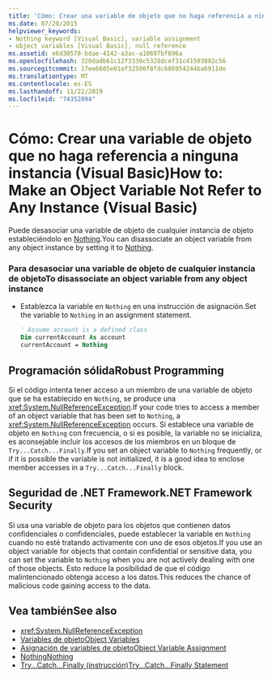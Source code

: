 ```yaml
---
title: 'Cómo: Crear una variable de objeto que no haga referencia a ninguna instancia'
ms.date: 07/20/2015
helpviewer_keywords:
- Nothing keyword [Visual Basic], variable assignment
- object variables [Visual Basic], null reference
ms.assetid: e6d30578-bdae-4142-a3ac-a10697bf696a
ms.openlocfilehash: 320dadb61c12f3339c5328dcef31c41503892c56
ms.sourcegitcommit: 17ee6605e01ef32506f8fdc686954244ba6911de
ms.translationtype: MT
ms.contentlocale: es-ES
ms.lasthandoff: 11/22/2019
ms.locfileid: "74352894"
---
```

# <a name="how-to-make-an-object-variable-not-refer-to-any-instance-visual-basic"></a><span data-ttu-id="5c56b-102">Cómo: Crear una variable de objeto que no haga referencia a ninguna instancia (Visual Basic)</span><span class="sxs-lookup"><span data-stu-id="5c56b-102">How to: Make an Object Variable Not Refer to Any Instance (Visual Basic)</span></span>
<span data-ttu-id="5c56b-103">Puede desasociar una variable de objeto de cualquier instancia de objeto estableciéndolo en [Nothing](../../../../visual-basic/language-reference/nothing.md).</span><span class="sxs-lookup"><span data-stu-id="5c56b-103">You can disassociate an object variable from any object instance by setting it to [Nothing](../../../../visual-basic/language-reference/nothing.md).</span></span>  
  
### <a name="to-disassociate-an-object-variable-from-any-object-instance"></a><span data-ttu-id="5c56b-104">Para desasociar una variable de objeto de cualquier instancia de objeto</span><span class="sxs-lookup"><span data-stu-id="5c56b-104">To disassociate an object variable from any object instance</span></span>  
  
- <span data-ttu-id="5c56b-105">Establezca la variable en `Nothing` en una instrucción de asignación.</span><span class="sxs-lookup"><span data-stu-id="5c56b-105">Set the variable to `Nothing` in an assignment statement.</span></span>  
  
    ```vb  
    ' Assume account is a defined class  
    Dim currentAccount As account  
    currentAccount = Nothing  
    ```  
  
## <a name="robust-programming"></a><span data-ttu-id="5c56b-106">Programación sólida</span><span class="sxs-lookup"><span data-stu-id="5c56b-106">Robust Programming</span></span>  
 <span data-ttu-id="5c56b-107">Si el código intenta tener acceso a un miembro de una variable de objeto que se ha establecido en `Nothing`, se produce una <xref:System.NullReferenceException>.</span><span class="sxs-lookup"><span data-stu-id="5c56b-107">If your code tries to access a member of an object variable that has been set to `Nothing`, a <xref:System.NullReferenceException> occurs.</span></span> <span data-ttu-id="5c56b-108">Si establece una variable de objeto en `Nothing` con frecuencia, o si es posible, la variable no se inicializa, es aconsejable incluir los accesos de los miembros en un bloque de `Try...Catch...Finally`.</span><span class="sxs-lookup"><span data-stu-id="5c56b-108">If you set an object variable to `Nothing` frequently, or if it is possible the variable is not initialized, it is a good idea to enclose member accesses in a `Try...Catch...Finally` block.</span></span>  
  
## <a name="net-framework-security"></a><span data-ttu-id="5c56b-109">Seguridad de .NET Framework</span><span class="sxs-lookup"><span data-stu-id="5c56b-109">.NET Framework Security</span></span>  
 <span data-ttu-id="5c56b-110">Si usa una variable de objeto para los objetos que contienen datos confidenciales o confidenciales, puede establecer la variable en `Nothing` cuando no esté tratando activamente con uno de esos objetos.</span><span class="sxs-lookup"><span data-stu-id="5c56b-110">If you use an object variable for objects that contain confidential or sensitive data, you can set the variable to `Nothing` when you are not actively dealing with one of those objects.</span></span> <span data-ttu-id="5c56b-111">Esto reduce la posibilidad de que el código malintencionado obtenga acceso a los datos.</span><span class="sxs-lookup"><span data-stu-id="5c56b-111">This reduces the chance of malicious code gaining access to the data.</span></span>  
  
## <a name="see-also"></a><span data-ttu-id="5c56b-112">Vea también</span><span class="sxs-lookup"><span data-stu-id="5c56b-112">See also</span></span>

- <xref:System.NullReferenceException>
- [<span data-ttu-id="5c56b-113">Variables de objeto</span><span class="sxs-lookup"><span data-stu-id="5c56b-113">Object Variables</span></span>](../../../../visual-basic/programming-guide/language-features/variables/object-variables.md)
- [<span data-ttu-id="5c56b-114">Asignación de variables de objeto</span><span class="sxs-lookup"><span data-stu-id="5c56b-114">Object Variable Assignment</span></span>](../../../../visual-basic/programming-guide/language-features/variables/object-variable-assignment.md)
- [<span data-ttu-id="5c56b-115">Nothing</span><span class="sxs-lookup"><span data-stu-id="5c56b-115">Nothing</span></span>](../../../../visual-basic/language-reference/nothing.md)
- [<span data-ttu-id="5c56b-116">Try...Catch...Finally (instrucción)</span><span class="sxs-lookup"><span data-stu-id="5c56b-116">Try...Catch...Finally Statement</span></span>](../../../../visual-basic/language-reference/statements/try-catch-finally-statement.md)
